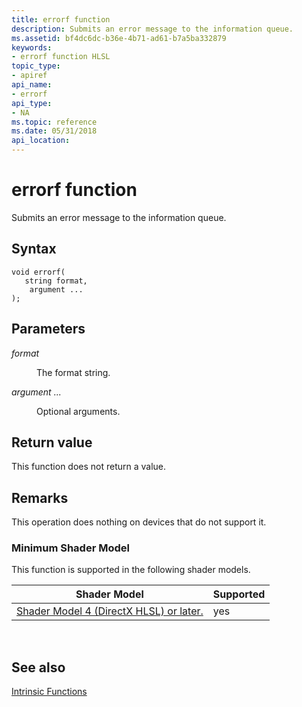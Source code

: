 ```yaml
---
title: errorf function
description: Submits an error message to the information queue.
ms.assetid: bf4dc6dc-b36e-4b71-ad61-b7a5ba332879
keywords:
- errorf function HLSL
topic_type:
- apiref
api_name:
- errorf
api_type:
- NA
ms.topic: reference
ms.date: 05/31/2018
api_location: 
---
```


# errorf function

Submits an error message to the information queue.

## Syntax

``` syntax
void errorf(
   string format,
    argument ...
);
```

## Parameters

<dl> <dt>

*format* 
</dt> <dd>

The format string.

</dd> <dt>

*argument ...* 
</dt> <dd>

Optional arguments.

</dd> </dl>

## Return value

This function does not return a value.

## Remarks

This operation does nothing on devices that do not support it.

### Minimum Shader Model

This function is supported in the following shader models.



| Shader Model                                                        | Supported |
|---------------------------------------------------------------------|-----------|
| [Shader Model 4 (DirectX HLSL) or later.](dx-graphics-hlsl-sm3.md) | yes       |



 

## See also

<dl> <dt>

[Intrinsic Functions](dx-graphics-hlsl-intrinsic-functions.md)
</dt> </dl>

 

 




